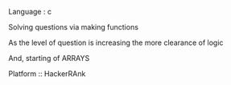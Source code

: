 Language : c

Solving questions via making functions

As the level of question is increasing the more clearance of logic

And, starting of ARRAYS

Platform :: HackerRAnk

